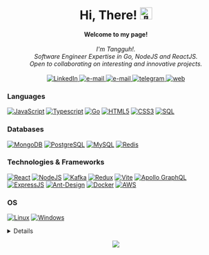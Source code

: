 <h1 align="center">Hi, There! <img src="https://github.com/wervlad/wervlad/assets/24524555/766d336d-b87d-44ba-807c-c51de2bc6b4d" width="28px" alt="👋"></h1>

<p align="center">
    <b>Welcome to my page!</b><br><br>
    <i>
        I'm Tangguh!.<br>
        Software Engineer Expertise in Go, NodeJS and ReactJS.<br>
        Open to collaborating on interesting and innovative projects.<br>
    </i><br>
    <a href="https://www.linkedin.com/in/wervlad">
        <img src="https://img.shields.io/badge/LinkedIn-blue?style=flat-square&logo=linkedin" alt="LinkedIn">
    </a>
    <a href="mailto:mtangguh97@gmail.com">
        <img src="https://img.shields.io/badge/Email-blue?style=flat-square&logo=gmail&logoColor=white" alt="e-mail">
    </a>
    <a href="https://wa.me/+6282116780425">
        <img src="https://img.shields.io/badge/WhatsApp-blue?style=flat-square&logo=whatsapp&logoColor=white" alt="e-mail">
    </a>
    <a href="https://t.me/Tangguhriyadi97">
        <img src="https://img.shields.io/badge/Telegram-blue?style=flat-square&logo=telegram&logoColor=white" alt="telegram">
    </a>
    <a href="https://tangguhriyadi.showwcase.com">
        <img src="https://img.shields.io/badge/website-blue?style=flat-square&logo=About.me&logoColor=white" alt="web">
    </a>
    
</p>

### Languages
[![JavaScript](https://img.shields.io/badge/javascript-black?style=for-the-badge&logo=javascript)](https://github.com/tangguhriyadi)
[![Typescript](https://img.shields.io/badge/TypeScript-black?style=for-the-badge&logo=typescript&logoColor=007ACC)](https://github.com/tangguhriyadi)
[![Go](https://img.shields.io/badge/Go-black?style=for-the-badge&logo=go&logoColor=00ADD8)](https://github.com/tangguhriyadi)
[![HTML5](https://img.shields.io/badge/html5-black?style=for-the-badge&logo=html5)](https://github.com/tangguhriyadi)
[![CSS3](https://img.shields.io/badge/css3-black?style=for-the-badge&logo=css3)](https://github.com/tangguhriyadi)
[![SQL](https://img.shields.io/badge/sql-black?style=for-the-badge&logo=mysql)](https://github.com/tangguhriyadi)

### Databases
[![MongoDB](https://img.shields.io/badge/MongoDB-black?style=for-the-badge&logo=mongodb&logoColor=4EA94B)](https://github.com/tangguhriyadi)
[![PostgreSQL](https://img.shields.io/badge/PostgreSQL-black?style=for-the-badge&logo=postgresql&logoColor=316192)](https://github.com/tangguhriyadi)
[![MySQL](https://img.shields.io/badge/MySQL-black?style=for-the-badge&logo=MySQL&logoColor=white)](https://github.com/tangguhriyadi)
[![Redis](https://img.shields.io/badge/redis-black.svg?&style=for-the-badge&logo=redis&logoColor=%23DD0031)](https://github.com/tangguhriyadi)

### Technologies & Frameworks
[![React](https://img.shields.io/badge/react-black?style=for-the-badge&logo=react)](https://github.com/tangguhriyadi)
[![NodeJS](https://img.shields.io/badge/Node.js-black?style=for-the-badge&logo=nodedotjs&logoColor=339933)](https://github.com/tangguhriyadi)
[![Kafka](https://img.shields.io/badge/Apache_Kafka-black?style=for-the-badge&logo=apache-kafka&logoColor=white)](https://github.com/tangguhriyadi)
[![Redux](https://img.shields.io/badge/Redux-black?style=for-the-badge&logo=redux&logoColor=593D88)](https://github.com/tangguhriyadi)
[![Vite](https://img.shields.io/badge/Vite-black?style=for-the-badge&logo=vite&logoColor=B73BFE)](https://github.com/tangguhriyadi)
[![Apollo GraphQL](https://img.shields.io/badge/Apollo%20GraphQL-black?&style=for-the-badge&logo=Apollo%20GraphQL&logoColor=white)](https://github.com/tangguhriyadi)
[![ExpressJS](https://img.shields.io/badge/Express.js-000000?style=for-the-badge&logo=express&logoColor=white)](https://github.com/tangguhriyadi)
[![Ant-Design](https://img.shields.io/badge/Ant%20Design-black?style=for-the-badge&logo=antdesign&logoColor=1890FF)](https://github.com/tangguhriyadi)
[![Docker](https://img.shields.io/badge/docker-black?style=for-the-badge&logo=docker)](https://hub.docker.com/u/tangguhriyadi)
[![AWS](https://img.shields.io/badge/Amazon_AWS-black?style=for-the-badge&logo=amazonaws&logoColor=FF9900)](https://hub.docker.com/u/tangguhriyadi)

### OS
[![Linux](https://img.shields.io/badge/linux-black?style=for-the-badge&logo=Linux)](https://github.com/wervlad)
[![Windows](https://img.shields.io/badge/Windows-black?style=for-the-badge&logo=Windows)](https://github.com/wervlad)

<details>
<p align="center">
  <a href="https://github.com/tangguhriyadi">
    <img src="http://github-profile-summary-cards.vercel.app/api/cards/profile-details?username=tangguhriyadi&theme=transparent" />
  </a>
  <a href="https://github.com/tangguhriyadi">
    <img src="https://github-readme-streak-stats.herokuapp.com/?user=wervlad&hide_border=true&card_width=338&theme=transparent" />
  </a>
  <a href="https://github.com/tangguhriyadi">
    <img src="http://github-profile-summary-cards.vercel.app/api/cards/stats?username=tangguhriyadi&theme=transparent" />
  </a>
<!--   <a href="https://github.com/tangguhriyadi">
    <img src="https://github-readme-stats.vercel.app/api/top-langs/?username=tangguhriyadi&langs_count=10&exclude_repo=&hide=jupyter%20notebook,vim%20script,cmake,makefile,batchfile,emacs%20lisp,css,html&layout=default&card_width=699&hide_border=true&theme=transparent" />
  </a> -->
</p>
</details>

<p align="center">
  <a href="https://github.com/tangguhriyadi">
    <img src="https://komarev.com/ghpvc/?username=tangguhriyadi&color=blue&style=flat)" />
  </a>
</p>

